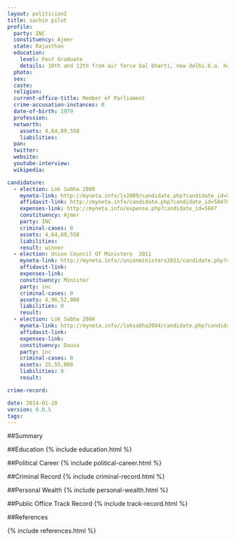 ```yaml
---
layout: politician2
title: sachin pilot
profile: 
  party: INC
  constituency: Ajmer
  state: Rajasthan
  education: 
    level: Post Graduate
    details: 10th and 12th from air force bal bharti, new delhi.b.a. hons. in english from st. stephens college, delhi university, new delhi.diploma in marketing from i.m.t. ghaziabad,u.p. m.b.a. from wharton business school from the university of pennysylvania, u.s.a
  photo: 
  sex: 
  caste: 
  religion: 
  current-office-title: Member of Parliament
  crime-accusation-instances: 0
  date-of-birth: 1979
  profession: 
  networth: 
    assets: 4,64,89,558
    liabilities: 
  pan: 
  twitter: 
  website: 
  youtube-interview: 
  wikipedia: 

candidature: 
  - election: Lok Sabha 2009
    myneta-link: http://myneta.info/ls2009/candidate.php?candidate_id=5847
    affidavit-link: http://myneta.info/candidate.php?candidate_id=5847&scan=original
    expenses-link: http://myneta.info/expense.php?candidate_id=5847
    constituency: Ajmer 
    party: INC
    criminal-cases: 0
    assets: 4,64,89,558
    liabilities: 
    result: winner 
  - election: Union Council Of Ministers  2011
    myneta-link: http://myneta.info//unionministers2011/candidate.php?candidate_id=65
    affidavit-link: 
    expenses-link: 
    constituency: Minister 
    party: inc
    criminal-cases: 0
    assets: 4,96,52,000
    liabilities: 0
    result:  
  - election: Lok Sabha 2004
    myneta-link: http://myneta.info//loksabha2004/candidate.php?candidate_id=3194
    affidavit-link: 
    expenses-link: 
    constituency: Dausa 
    party: inc
    criminal-cases: 0
    assets: 25,55,000
    liabilities: 0
    result:  

crime-record: 

date: 2014-01-28
version: 0.0.5
tags: 
---
```

##Summary


##Education
{% include education.html %}


##Political Career
{% include political-career.html %}


##Criminal Record
{% include criminal-record.html %}


##Personal Wealth
{% include personal-wealth.html %}


##Public Office Track Record
{% include track-record.html %}


##References


{% include references.html %}